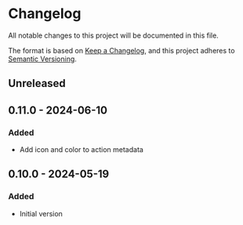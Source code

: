# Changelog

All notable changes to this project will be documented in this file.

The format is based on [Keep a Changelog](https://keepachangelog.com/en/1.0.0/),
and this project adheres to [Semantic Versioning](https://semver.org/spec/v2.0.0.html).

## Unreleased

## 0.11.0 - 2024-06-10
### Added
- Add icon and color to action metadata

## 0.10.0 - 2024-05-19
### Added
- Initial version
